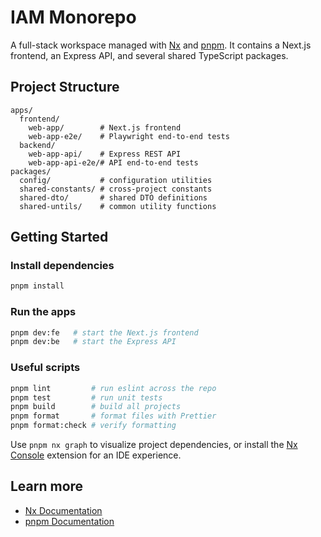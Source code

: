 # IAM Monorepo

A full-stack workspace managed with [Nx](https://nx.dev) and [pnpm](https://pnpm.io). It contains a
Next.js frontend, an Express API, and several shared TypeScript packages.

## Project Structure

```text
apps/
  frontend/
    web-app/        # Next.js frontend
    web-app-e2e/    # Playwright end-to-end tests
  backend/
    web-app-api/    # Express REST API
    web-app-api-e2e/# API end-to-end tests
packages/
  config/           # configuration utilities
  shared-constants/ # cross-project constants
  shared-dto/       # shared DTO definitions
  shared-untils/    # common utility functions
```

## Getting Started

### Install dependencies

```sh
pnpm install
```

### Run the apps

```sh
pnpm dev:fe   # start the Next.js frontend
pnpm dev:be   # start the Express API
```

### Useful scripts

```sh
pnpm lint         # run eslint across the repo
pnpm test         # run unit tests
pnpm build        # build all projects
pnpm format       # format files with Prettier
pnpm format:check # verify formatting
```

Use `pnpm nx graph` to visualize project dependencies, or install the
[Nx Console](https://nx.dev/getting-started/editor-setup) extension for an IDE experience.

## Learn more

- [Nx Documentation](https://nx.dev)
- [pnpm Documentation](https://pnpm.io)
